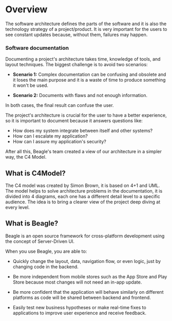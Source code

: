 

# **Overview**

The software architecture defines the parts of the software and it is also the technology strategy of a project/product. It is very important for the users to see constant updates because, without them, failures may happen.

### **Software documentation**

Documenting a project's architecture takes time, knowledge of tools, and layout techniques. The biggest challenge is to avoid two scenarios:

* **Scenario 1:** Complex documentation can be confusing and obsolete and it loses the main purpose and it is a waste of time to produce something it won't be used.

* **Scenario 2:** Documents with flaws and not enough information.

In both cases, the final result can confuse the user.

The project's architecture is crucial for the user to have a better experience, so it is important to document because it answers questions like:

* How does my system integrate between itself and other systems?
* How can I escalate my application?
* How can I assure my application's security?

After all this, Beagle's team created a view of our architecture in a simpler way, the C4 Model.


## **What is C4Model?**

The C4 model was created by Simon Brown, it is based on 4+1 and UML. The model helps to solve architecture problems in the documentation, it is divided into 4 diagrams, each one has a different detail level to a specific audience. The idea is to bring a clearer view of the project deep diving at every level.


## **What is Beagle?**

Beagle is an open source framework for cross-platform development using the concept of Server-Driven UI.

When you use Beagle, you are able to: 

 - Quickly change the layout, data, navigation flow, or even logic, just by changing code in the backend.
 
 - Be more independent from mobile stores such as the App Store and Play Store because most changes will not need an in-app update.

 - Be more confident that the application will behave similarly on different platforms as code will be shared between backend and frontend.

 - Easily test new business hypotheses or make real-time fixes to applications to improve user experience and receive feedback.
